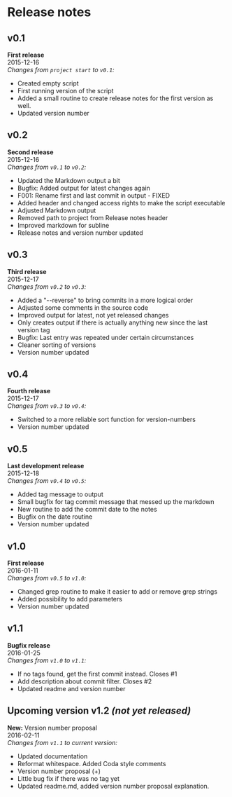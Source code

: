 # Release notes
## v0.1
**First release**  
2015-12-16  
*Changes from `project start` to `v0.1`:*

* Created empty script
* First running version of the script
* Added a small routine to create release notes for the first version as well.
* Updated version number

## v0.2
**Second release**  
2015-12-16  
*Changes from `v0.1` to `v0.2`:*

* Updated the Markdown output a bit
* Bugfix: Added output for latest changes again
* F001: Rename first and last commit in output - FIXED
* Added header and changed access rights to make the script executable
* Adjusted Markdown output
* Removed path to project from Release notes header
* Improved markdown for subline
* Release notes and version number updated

## v0.3
**Third release**  
2015-12-17  
*Changes from `v0.2` to `v0.3`:*

* Added a "--reverse"  to bring commits in a more logical order
* Adjusted some comments in the source code
* Improved output for latest, not yet released changes
* Only creates output if there is actually anything new since the last version tag
* Bugfix: Last entry was repeated under certain circumstances
* Cleaner sorting of versions
* Version number updated

## v0.4
**Fourth release**  
2015-12-17  
*Changes from `v0.3` to `v0.4`:*

* Switched to a more reliable sort function for version-numbers
* Version number updated

## v0.5
**Last development release**  
2015-12-18  
*Changes from `v0.4` to `v0.5`:*

* Added tag message to output
* Small bugfix for tag commit message that messed up the markdown
* New routine to add the commit date to the notes
* Bugfix on the date routine
* Version number updated

## v1.0
**First release**  
2016-01-11  
*Changes from `v0.5` to `v1.0`:*

* Changed grep routine to make it easier to add or remove grep strings
* Added possibility to add parameters
* Version number updated

## v1.1
**Bugfix release**  
2016-01-25  
*Changes from `v1.0` to `v1.1`:*

* If no tags found, get the first commit instead. Closes #1
* Add description about commit filter. Closes #2
* Updated readme and version number

## Upcoming version v1.2 *(not yet released)*  
**New:** Version number proposal  
2016-02-11  
*Changes from `v1.1` to current version:*

* Updated documentation
* Reformat whitespace. Added Coda style comments
* Version number proposal (+)
* Little bug fix if there was no tag yet
* Updated readme.md, added version number proposal explanation.
